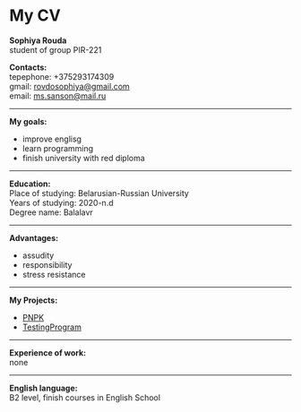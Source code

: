 # My CV

**Sophiya Rouda**  
student of group PIR-221  

**Contacts:**  
tepephone: +375293174309  
gmail: [rovdosophiya@gmail.com](mailto:rovdosophiya@gmail.com)  
email: [ms.sanson@mail.ru](https://e.mail.ru/inbox/?app_id_mytracker=58519&authid=lslfgkgt.0gs&back=1%2C1&dwhsplit=s10273.b1ss12743s&from=login%2Cnavi%2Cnavi&x-login-auth=1&afterReload=1)  

___
**My goals:**  
- improve englisg
- learn programming
- finish university with red diploma  

____
**Education:**  
 Place of studying: Belarusian-Russian University  
 Years of studying: 2020-n.d  
 Degree name: Balalavr 

_____
**Advantages:**  
- assudity
- responsibility
- stress resistance  

____
**My Projects:**  
- [PNPK](https://github.com/RovdoSophiya/Lab_rab8_PNPK)
- [TestingProgram](https://github.com/RovdoSophiya/TestingProgram)

_________
**Experience of work:**  
none 

___
**English language:**  
B2 level, finish courses in English School  